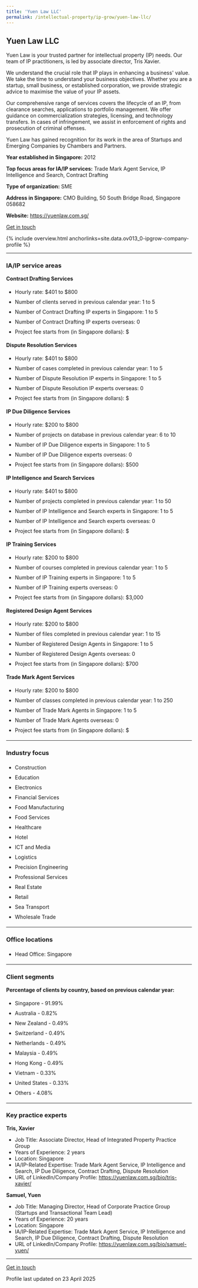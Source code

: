 ```yaml
---
title: 'Yuen Law LLC'
permalink: /intellectual-property/ip-grow/yuen-law-llc/
---
```


## Yuen Law LLC

Yuen Law is your trusted partner for intellectual property (IP) needs. Our team of IP practitioners, is led by associate director, Tris Xavier.

We understand the crucial role that IP plays in enhancing a business' value. We take the time to understand your business objectives. Whether you are a startup, small business, or established corporation, we provide strategic advice to maximise the value of your IP assets.

Our comprehensive range of services covers the lifecycle of an IP, from clearance searches, applications to portfolio management. We offer guidance on commercialization strategies, licensing, and technology transfers. In cases of infringement, we assist in enforcement of rights and prosecution of criminal offenses.

Yuen Law has gained recognition for its work in the area of Startups and Emerging Companies by Chambers and Partners.

<b>Year established in Singapore:</b> 2012

<b>Top focus areas for IA/IP services:</b> Trade Mark Agent Service, IP Intelligence and Search, Contract Drafting

<b>Type of organization:</b> SME

<b>Address in Singapore:</b> CMO Building, 50 South Bridge Road, Singapore 058682

<b>Website:</b> <a href='https://yuenlaw.com.sg/'>https://yuenlaw.com.sg/</a>

<a class='btn' href='https://form.gov.sg/67cfa98c5ff3d5af9c43fd67' target='_blank' rel='noopener'>Get in touch</a>

{% include overview.html anchorlinks=site.data.ov013_0-ipgrow-company-profile %}

---
<a name='ip-related-service-areas'></a>
### IA/IP service areas

**Contract Drafting Services**

<ul>
<li style='line-height: 27px; margin: 0px 0px !important'>Hourly rate:  $401 to $800</li>
<li style='line-height: 27px; margin: 0px 0px !important'>Number of clients served in previous calendar year: 1 to 5</li>
<li style='line-height: 27px; margin: 0px 0px !important'>Number of Contract Drafting IP experts in Singapore: 1 to 5</li>
<li style='line-height: 27px; margin: 0px 0px !important'>Number of Contract Drafting IP experts overseas: 0</li>
<li style='line-height: 27px; margin: 0px 0px !important'>Project fee starts from (in Singapore dollars): $</li>
</ul>

**Dispute Resolution Services**

<ul>
<li style='line-height: 27px; margin: 0px 0px !important'>Hourly rate:  $401 to $800</li>
<li style='line-height: 27px; margin: 0px 0px !important'>Number of cases completed in previous calendar year: 1 to 5</li>
<li style='line-height: 27px; margin: 0px 0px !important'>Number of Dispute Resolution IP experts in Singapore: 1 to 5</li>
<li style='line-height: 27px; margin: 0px 0px !important'>Number of Dispute Resolution IP experts overseas: 0</li>
<li style='line-height: 27px; margin: 0px 0px !important'>Project fee starts from (in Singapore dollars):  $</li>
</ul>

**IP Due Diligence Services**

<ul>
<li style='line-height: 27px; margin: 0px 0px !important'>Hourly rate:  $200 to $800</li>
<li style='line-height: 27px; margin: 0px 0px !important'>Number of projects on database in previous calendar year: 6 to 10</li>
<li style='line-height: 27px; margin: 0px 0px !important'>Number of IP Due Diligence experts in Singapore: 1 to 5</li>
<li style='line-height: 27px; margin: 0px 0px !important'>Number of IP Due Diligence experts overseas: 0</li>
<li style='line-height: 27px; margin: 0px 0px !important'>Project fee starts from (in Singapore dollars):  $500</li>
</ul>

**IP Intelligence and Search Services**

<ul>
<li style='line-height: 27px; margin: 0px 0px !important'>Hourly rate:  $401 to $800</li>
<li style='line-height: 27px; margin: 0px 0px !important'>Number of projects completed in previous calendar year: 1 to 50</li>
<li style='line-height: 27px; margin: 0px 0px !important'>Number of IP Intelligence and Search experts in Singapore: 1 to 5</li>
<li style='line-height: 27px; margin: 0px 0px !important'>Number of IP Intelligence and Search experts overseas: 0</li>
<li style='line-height: 27px; margin: 0px 0px !important'>Project fee starts from (in Singapore dollars):  $</li>
</ul>

**IP Training Services**

<ul>
<li style='line-height: 27px; margin: 0px 0px !important'>Hourly rate:  $200 to $800</li>
<li style='line-height: 27px; margin: 0px 0px !important'>Number of courses completed in previous calendar year: 1 to 5</li>
<li style='line-height: 27px; margin: 0px 0px !important'>Number of IP Training experts in Singapore: 1 to 5</li>
<li style='line-height: 27px; margin: 0px 0px !important'>Number of IP Training experts overseas: 0</li>
<li style='line-height: 27px; margin: 0px 0px !important'>Project fee starts from (in Singapore dollars):  $3,000</li>
</ul>

**Registered Design Agent Services**

<ul>
<li style='line-height: 27px; margin: 0px 0px !important'>Hourly rate: $200 to $800</li>
<li style='line-height: 27px; margin: 0px 0px !important'>Number of files completed in previous calendar year: 1 to 15</li>
<li style='line-height: 27px; margin: 0px 0px !important'>Number of Registered Design Agents in Singapore: 1 to 5</li>
<li style='line-height: 27px; margin: 0px 0px !important'>Number of Registered Design Agents overseas: 0</li>
<li style='line-height: 27px; margin: 0px 0px !important'>Project fee starts from (in Singapore dollars): $700</li>
</ul>

**Trade Mark Agent Services**

<ul>
<li style='line-height: 27px; margin: 0px 0px !important'>Hourly rate:  $200 to $800</li>
<li style='line-height: 27px; margin: 0px 0px !important'>Number of classes completed in previous calendar year: 1 to 250</li>
<li style='line-height: 27px; margin: 0px 0px !important'>Number of Trade Mark Agents in Singapore: 1 to 5</li>
<li style='line-height: 27px; margin: 0px 0px !important'>Number of Trade Mark Agents overseas: 0</li>
<li style='line-height: 27px; margin: 0px 0px !important'>Project fee starts from (in Singapore dollars):  $</li>
</ul>

---
<a name='industry-focus'></a>
### Industry focus

<ul><li style='line-height: 27px; margin: 0px 0px !important'> Construction </li><li style='line-height: 27px; margin: 0px 0px !important'>Education </li><li style='line-height: 27px; margin: 0px 0px !important'>Electronics </li><li style='line-height: 27px; margin: 0px 0px !important'>Financial Services </li><li style='line-height: 27px; margin: 0px 0px !important'>Food Manufacturing </li><li style='line-height: 27px; margin: 0px 0px !important'>Food Services </li><li style='line-height: 27px; margin: 0px 0px !important'>Healthcare </li><li style='line-height: 27px; margin: 0px 0px !important'>Hotel </li><li style='line-height: 27px; margin: 0px 0px !important'>ICT and Media </li><li style='line-height: 27px; margin: 0px 0px !important'>Logistics </li><li style='line-height: 27px; margin: 0px 0px !important'>Precision Engineering </li><li style='line-height: 27px; margin: 0px 0px !important'>Professional Services </li><li style='line-height: 27px; margin: 0px 0px !important'>Real Estate </li><li style='line-height: 27px; margin: 0px 0px !important'>Retail </li><li style='line-height: 27px; margin: 0px 0px !important'>Sea Transport </li><li style='line-height: 27px; margin: 0px 0px !important'>Wholesale Trade</li></ul>

---
<a name='office-locations'></a>
### Office locations

<ul><li style='line-height: 27px; margin: 0px 0px !important'> Head Office: Singapore</li></ul>

---
<a name='client-segments'></a>
### Client segments

**Percentage of clients by country, based on previous calendar year:**

<ul><li style='line-height: 27px; margin: 0px 0px !important'> Singapore - 91.99%</li><li style='line-height: 27px; margin: 0px 0px !important'>Australia - 0.82%</li><li style='line-height: 27px; margin: 0px 0px !important'>New Zealand - 0.49%</li><li style='line-height: 27px; margin: 0px 0px !important'>Switzerland - 0.49%</li><li style='line-height: 27px; margin: 0px 0px !important'>Netherlands - 0.49%</li><li style='line-height: 27px; margin: 0px 0px !important'>Malaysia - 0.49%</li><li style='line-height: 27px; margin: 0px 0px !important'>Hong Kong - 0.49%</li><li style='line-height: 27px; margin: 0px 0px !important'>Vietnam - 0.33%</li><li style='line-height: 27px; margin: 0px 0px !important'>United States - 0.33%</li><li style='line-height: 27px; margin: 0px 0px !important'>Others - 4.08%
</li></ul>

---
<a name='key-practice-experts'></a>
### Key practice experts

**Tris, Xavier**

- Job Title: Associate Director, Head of Integrated Property Practice Group
- Years of Experience:  2 years
- Location: Singapore
- IA/IP-Related Expertise: Trade Mark Agent Service, IP Intelligence and Search, IP Due Diligence, Contract Drafting, Dispute Resolution
- URL of LinkedIn/Company Profile: <a href="https://yuenlaw.com.sg/bio/tris-xavier/" target="_blank" rel="noopener">https://yuenlaw.com.sg/bio/tris-xavier/</a>

**Samuel, Yuen**

- Job Title: Managing Director, Head of Corporate Practice Group (Startups and Transactional Team Lead)
- Years of Experience: 20 years
- Location: Singapore
- IA/IP-Related Expertise: Trade Mark Agent Service, IP Intelligence and Search, IP Due Diligence, Contract Drafting, Dispute Resolution
- URL of LinkedIn/Company Profile: <a href="https://yuenlaw.com.sg/bio/samuel-yuen/" target="_blank" rel="noopener">https://yuenlaw.com.sg/bio/samuel-yuen/</a>

---
<p>
<a class='btn' href='https://form.gov.sg/67cfa98c5ff3d5af9c43fd67' target='_blank' rel='noopener'>Get in touch</a>
</p>
Profile last updated on 23 April 2025
